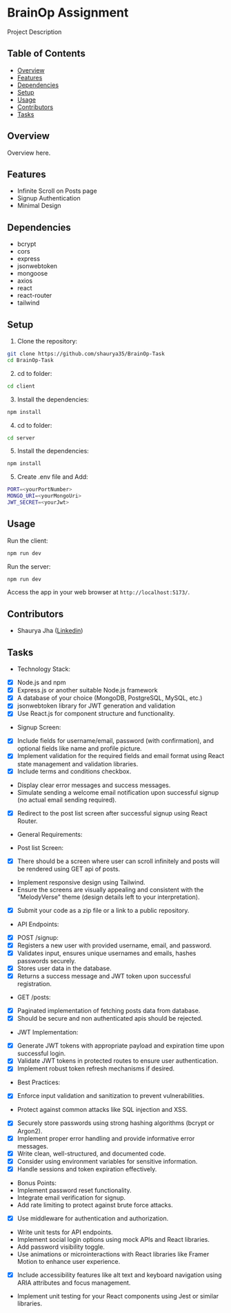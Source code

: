 # BrainOp Assignment

Project Description

## Table of Contents

- [Overview](#overview)
- [Features](#features)
- [Dependencies](#dependencies)
- [Setup](#setup)
- [Usage](#usage)
- [Contributors](#contributors)
- [Tasks](#Tasks)


## Overview

Overview here.

## Features

- Infinite Scroll on Posts page
- Signup Authentication
- Minimal Design

## Dependencies

- bcrypt
- cors
- express
- jsonwebtoken
- mongoose
- axios
- react
- react-router
- tailwind

## Setup

1. Clone the repository:

```bash
git clone https://github.com/shaurya35/BrainOp-Task
cd BrainOp-Task
```
2. cd to folder:

```bash
cd client
```

3. Install the dependencies:

```bash
npm install
```

4. cd to folder:

```bash
cd server
```

5. Install the dependencies:

```bash
npm install
```

5. Create .env file and Add:

```bash
PORT=<yourPortNumber>
MONGO_URI=<yourMongoUri>
JWT_SECRET=<yourJwt>
```

## Usage

Run the client:

```bash
npm run dev
```

Run the server:

```bash
npm run dev
```

Access the app in your web browser at `http://localhost:5173/`.

## Contributors

- Shaurya Jha ([Linkedin](https://www.linkedin.com/in/shaurya--jha/))

## Tasks

- Technology Stack:
- [x] Node.js and npm
- [x] Express.js or another suitable Node.js framework
- [x] A database of your choice (MongoDB, PostgreSQL, MySQL, etc.)
- [x] jsonwebtoken library for JWT generation and validation
- [x] Use React.js for component structure and functionality.

- Signup Screen:
- [x] Include fields for username/email, password (with confirmation), and optional fields like name and profile picture.
- [X] Implement validation for the required fields and email format using React state management and validation libraries.
- [x] Include terms and conditions checkbox.
- Display clear error messages and success messages.
- Simulate sending a welcome email notification upon successful signup (no actual email sending required).
- [x] Redirect to the post list screen after successful signup using React Router.

- General Requirements:

- Post list Screen:
- [x] There should be a screen where user can scroll infinitely and posts will be rendered using GET api of posts. 
- Implement responsive design using Tailwind.
- Ensure the screens are visually appealing and consistent with the "MelodyVerse" theme (design details left to your interpretation).
- [x] Submit your code as a zip file or a link to a public repository.

- API Endpoints:
- [x] POST /signup:
- [x] Registers a new user with provided username, email, and password.
- [x] Validates input, ensures unique usernames and emails, hashes passwords securely.
- [x] Stores user data in the database.
- [x] Returns a success message and JWT token upon successful registration.

- GET /posts:
- [x] Paginated implementation of fetching posts data from database.
- [x] Should be secure and non authenticated apis should be rejected. 

- JWT Implementation:
- [x] Generate JWT tokens with appropriate payload and expiration time upon successful login.
- [x] Validate JWT tokens in protected routes to ensure user authentication.
- [x] Implement robust token refresh mechanisms if desired.

- Best Practices:
- [x] Enforce input validation and sanitization to prevent vulnerabilities.
- Protect against common attacks like SQL injection and XSS.
- [x] Securely store passwords using strong hashing algorithms (bcrypt or Argon2).
- [x] Implement proper error handling and provide informative error messages.
- [x] Write clean, well-structured, and documented code.
- [x] Consider using environment variables for sensitive information.
- [x] Handle sessions and token expiration effectively.

- Bonus Points:
- Implement password reset functionality.
- Integrate email verification for signup.
- Add rate limiting to protect against brute force attacks.
- [x] Use middleware for authentication and authorization.
- Write unit tests for API endpoints.
- Implement social login options using mock APIs and React libraries.
- Add password visibility toggle.
- Use animations or microinteractions with React libraries like Framer Motion to enhance user experience.
- [x] Include accessibility features like alt text and keyboard navigation using ARIA attributes and focus management.
- Implement unit testing for your React components using Jest or similar libraries.

